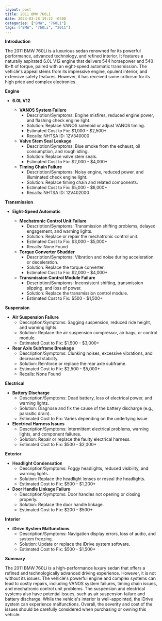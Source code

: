 ```yaml
---
layout: post
title: 2011 BMW 760Li
date: 2024-03-28 19:22 -0400
categories: ["BMW", "760Li"]
tags: ["BMW", "760Li", "2011"]
---
```

**Introduction**

The 2011 BMW 760Li is a luxurious sedan renowned for its powerful performance, advanced technology, and refined interior. It features a naturally aspirated 6.0L V12 engine that delivers 544 horsepower and 540 lb-ft of torque, paired with an eight-speed automatic transmission. The vehicle's appeal stems from its impressive engine, opulent interior, and extensive safety features. However, it has received some criticism for its high price and complex electronics.

**Engine**

* **6.0L V12**

  * **VANOS System Failure**
    * Description/Symptoms: Engine misfires, reduced engine power, and flashing check engine light.
    * Solution: Replace VANOS solenoid or adjust VANOS timing.
    * Estimated Cost to Fix: $1,000 - $2,500+
    * Recalls: NHTSA ID: 12V340000
  * **Valve Stem Seal Leakage**
    * Description/Symptoms: Blue smoke from the exhaust, oil consumption, and rough idling.
    * Solution: Replace valve stem seals.
    * Estimated Cost to Fix: $2,000 - $4,000+
  * **Timing Chain Failure**
    * Description/Symptoms: Noisy engine, reduced power, and illuminated check engine light.
    * Solution: Replace timing chain and related components.
    * Estimated Cost to Fix: $5,000 - $8,000+
    * Recalls: NHTSA ID: 12V402000

**Transmission**

* **Eight-Speed Automatic**

  * **Mechatronic Control Unit Failure**
    * Description/Symptoms: Transmission shifting problems, delayed engagement, and warning lights.
    * Solution: Replace or repair the mechatronic control unit.
    * Estimated Cost to Fix: $3,000 - $5,000+
    * Recalls: None Found
  * **Torque Converter Shudder**
    * Description/Symptoms: Vibration and noise during acceleration or deceleration.
    * Solution: Replace the torque converter.
    * Estimated Cost to Fix: $2,000 - $4,000+
  * **Transmission Control Module Failure**
    * Description/Symptoms: Inconsistent shifting, transmission slipping, and loss of power.
    * Solution: Replace the transmission control module.
    * Estimated Cost to Fix: $500 - $1,500+

**Suspension**

* **Air Suspension Failure**
    * Description/Symptoms: Sagging suspension, reduced ride height, and warning lights.
    * Solution: Replace the air suspension compressor, air bags, or control module.
    * Estimated Cost to Fix: $1,500 - $3,000+
* **Rear Axle Subframe Breakage**
    * Description/Symptoms: Clunking noises, excessive vibrations, and decreased stability.
    * Solution: Reinforce or replace the rear axle subframe.
    * Estimated Cost to Fix: $2,500 - $5,000+
    * Recalls: None Found

**Electrical**

* **Battery Discharge**
    * Description/Symptoms: Dead battery, loss of electrical power, and warning lights.
    * Solution: Diagnose and fix the cause of the battery discharge (e.g., parasitic drain).
    * Estimated Cost to Fix: Varies depending on the underlying issue
* **Electrical Harness Issues**
    * Description/Symptoms: Intermittent electrical problems, warning lights, and component failures.
    * Solution: Repair or replace the faulty electrical harness.
    * Estimated Cost to Fix: $500 - $2,000+

**Exterior**

* **Headlight Condensation**
    * Description/Symptoms: Foggy headlights, reduced visibility, and warning lights.
    * Solution: Replace the headlight lenses or reseal the headlights.
    * Estimated Cost to Fix: $500 - $1,200+
* **Door Handle Linkage Failure**
    * Description/Symptoms: Door handles not opening or closing properly.
    * Solution: Replace the door handle linkage.
    * Estimated Cost to Fix: $200 - $500+

**Interior**

* **iDrive System Malfunctions**
    * Description/Symptoms: Navigation display errors, loss of audio, and system freezing.
    * Solution: Update or replace the iDrive system software.
    * Estimated Cost to Fix: $500 - $1,500+

**Summary**

The 2011 BMW 760Li is a high-performance luxury sedan that offers a refined and technologically advanced driving experience. However, it is not without its issues. The vehicle's powerful engine and complex systems can lead to costly repairs, including VANOS system failures, timing chain issues, and mechatronic control unit problems. The suspension and electrical systems also have potential issues, such as air suspension failure and battery discharge. While the vehicle's interior is well-appointed, the iDrive system can experience malfunctions. Overall, the severity and cost of the issues should be carefully considered when purchasing or owning this vehicle.
